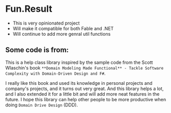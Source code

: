 # Fun.Result
* This is very opinionated project
* Will make it compatible for both Fable and .NET
* Will continue to add more genral util functions

## Some code is from:

This is a help class library inspired by the sample code from the Scott Wlaschin's book `**Domain Modeling Made Functional** - Tackle Software Complexity with Domain-Driven Design and F#`.

I really like this book and used its knowledge in personal projects and company's projects, and it turns out very great. And this library helps a lot, and I also extended it for a little bit and will add more neat features in the future. I hope this library can help other people to be more productive when doing `Domain Drive Design` (DDD).
